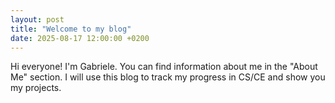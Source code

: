 ```yaml
---
layout: post
title: "Welcome to my blog"
date: 2025-08-17 12:00:00 +0200
---
```


Hi everyone! I'm Gabriele. You can find information about me in the "About Me" section. I will use this blog to track my progress in CS/CE and show you my projects.
